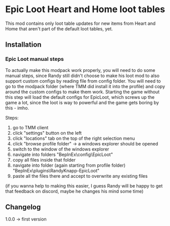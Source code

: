 # Epic Loot Heart and Home loot tables

This mod contains only loot table updates for new items from Heart and Home that aren't part of the default loot tables, yet.

## Installation

### Epic Loot manual steps

To actually make this modpack work properly, you will need to do some manual steps, since Randy still didn't choose to make his loot mod to 
also support custom configs by reading file from config folder. You will need to go to the modpack folder (where TMM did install it into 
the profile) and copy around the custom configs to make them work. Starting the game without this step will load the default configs for 
EpicLoot, which screws up the game a lot, since the loot is way to powerful and the game gets boring by this - imho.

Steps:
1. go to TMM client
2. click "settings" button on the left
3. click "locations" tab on the top of the right selection menu
4. click "browse profile folder" -> a windows explorer should be opened
5. switch to the window of the windows explorer
6. navigate into folders "BepInEx\config\EpicLoot"
7. copy all files inside that folder
8. navigate into folder (again starting from profile folder) "BepInEx\plugins\RandyKnapp-EpicLoot"
9. paste all the files there and accept to overwrite any existing files

(if you wanna help to making this easier, I guess Randy will be happy to get that feedback on discord, maybe he changes his mind some time)

## Changelog

1.0.0 -> first version
